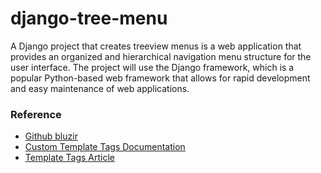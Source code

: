 # django-tree-menu
A Django project that creates treeview menus is a web application that provides an organized and hierarchical navigation menu structure for the user interface. The project will use the Django framework, which is a popular Python-based web framework that allows for rapid development and easy maintenance of web applications.

### Reference
 - [Github bluzir](https://github.com/bluzir/django_tree_menu_example)
 - [Custom Template Tags Documentation](https://docs.djangoproject.com/en/4.2/howto/custom-template-tags/)
 - [Template Tags Article](https://www.pluralsight.com/guides/create-custom-template-tags-and-filters-in-django)
